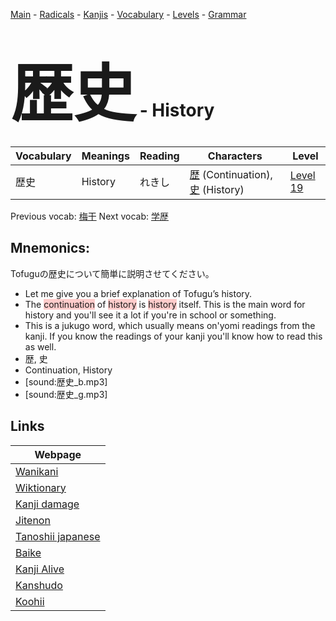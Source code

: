<style> bigfont {font-size: 100px}</style>
[Main](../README.md) -
[Radicals](../radicals.md) -
[Kanjis](../kanjis.md) -
[Vocabulary](../vocabulary.md) -
[Levels](../levels.md) -
[Grammar](../grammar.md)
# <bigfont> 歴史</bigfont> - History 

| Vocabulary | Meanings | Reading | Characters | Level |
| --- | --- | --- | --- | --- |
| 歴史 | History | れきし |  [歴](../kanjis/歴.md) (Continuation), [史](../kanjis/史.md) (History) | [Level 19](../levels/wk_level19.md) |

Previous vocab: [梅干](梅干.md) Next vocab: [学歴](学歴.md) 

## Mnemonics:
Tofuguの歴史について簡単に説明させてください。
* Let me give you a brief explanation of Tofugu’s history.
* The <span style="background-color:#ffcccb"> continuation</span> of <span style="background-color:#ffcccb"> history</span> is <span style="background-color:#ffcccb"> history</span> itself. This is the main word for history and you'll see it a lot if you're in school or something.
* This is a jukugo word, which usually means on'yomi readings from the kanji. If you know the readings of your kanji you'll know how to read this as well.
* 歴, 史
* Continuation, History
* [sound:歴史_b.mp3]
* [sound:歴史_g.mp3]


## Links 

| Webpage |
| --- |
| [Wanikani          ](https://www.wanikani.com/kanji/歴史) |
| [Wiktionary        ](https://en.wiktionary.org/wiki/歴史) |
| [Kanji damage      ](http://www.kanjidamage.com/kanji/search?utf8=✓&q=歴史) |
| [Jitenon           ](https://jitenon.com/kanji/歴史) |
| [Tanoshii japanese ](https://www.tanoshiijapanese.com/dictionary/kanji.cfm?k=歴史) |
| [Baike             ](https://baike.baidu.com/item/歴史) |
| [Kanji Alive       ](https://app.kanjialive.com/歴史) |
| [Kanshudo          ](https://www.kanshudo.com/searchmn?q=歴史) |
| [Koohii            ](https://kanji.koohii.com/study/kanji/歴史) |
